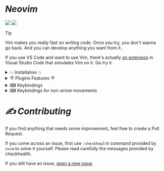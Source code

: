 # *Neovim*
![](https://img.shields.io/github/last-commit/varshan-4068/Neovim-Setup?style=for-the-badge&color=FFB1C8&logoColor=D9E0EE&labelColor=292324)
![](https://img.shields.io/github/repo-size/varshan-4068/Neovim-Setup?color=CAC992&label=SIZE&logo=googledrive&style=for-the-badge&logoColor=D9E0EE&labelColor=292324)

> [!Tip]
>
> Vim makes you really fast on writing code. Once you try, you don't wanna go back. And you can develop anything you want from it..
>
> If you use VS Code and want to use Vim, there's actually [an extension](https://marketplace.visualstudio.com/items?itemName=vscodevim.vim) in Visual Studio Code that simulates Vim on it. Go try it.

<details>

<summary> 💥 Installation 💥</summary>

- To setup neovim with my files type the commands given below in your wsl or linux system : 


      git clone https://github.com/varshan-4068/Neovim-Setup.git 

      cd Neovim-Setup/ 

      cp -r nvim/ ~/.config/
    
      cd ~ 
    
      nvim 

- That's it the neovim is setup perfectly with the needed plugins installed and if u wanna modify the setup as u wanted with my file feel free to do it..

</details>

<details>
    
 <summary> 🪧 Plugins Features 🪧 </summary>

- Plugin management with [Lazy.nvim](https://github.com/folke/lazy.nvim). 
- Code, snippet, auto-completion via [nvim-cmp](https://github.com/hrsh7th/nvim-cmp).
- Language server protocol (LSP) support with [nvim-lspconfig](https://github.com/neovim/nvim-lspconfig).
- An Awesome statusline written in lua [lualine](https://github.com/nvim-lualine/lualine.nvim).
- Code highlighting via [nvim-treesitter](https://github.com/nvim-treesitter/nvim-treesitter).
- A Beautiful Dashboard with [alpha.nvim](https://github.com/goolord/alpha-nvim) 
- Auto-completion of pairs like () using [nvim-autopairs](https://github.com/windwp/nvim-autopairs)
- Beautiful Transparent Catppuccin Color scheme [Catppuccin](https://github.com/catppuccin/nvim)
- Rendering the hexadecimal color codes can be done with [nvim-colorizer](https://github.com/norcalli/nvim-colorizer.lua)
- Auto Saving the session can be done with [auto-save.nvim](https://github.com/Pocco81/auto-save.nvim)
- To view which function or a set of code uses pairs like (),{} we can use [nvim-biscuits](https://github.com/code-biscuits/nvim-biscuits)
- To open the url's present in a file can be opened with [urlview.nvim](https://github.com/axieax/urlview.nvim)
- Terminal integration like vscode in nvim [toggleterm.nvim](https://github.com/akinsho/toggleterm.nvim)
- To render markdown files we can use [render-markdown.nvim](https://github.com/MeanderingProgrammer/render-markdown.nvim) 
- Plugin used for practicing typing is [typr](https://github.com/nvzone/typr)
- Commenting lines can be done with [Comment.nvim](https://github.com/numToStr/Comment.nvim)
- Formatters for nvim via [conform.nvim](https://github.com/stevearc/conform.nvim)
- Indenting a blankline can be done with [indent-blankline.nvim](https://github.com/lukas-reineke/indent-blankline.nvim)
- Linting in nvim via [nvim-lint](https://github.com/mfussenegger/nvim-lint)
- Mason is used for installing the formatters, linters, nvim [mason.nvim](https://github.com/williamboman/mason.nvim)
- Mason can be configured to install our needed lsp,formatters,etc using [mason-tool-installer](https://github.com/WhoIsSethDaniel/mason-tool-installer.nvim)
- File explorer in tree format via [neo-tree](https://github.com/nvim-neo-tree/neo-tree.nvim)
- File navigation with [telescope](https://github.com/nvim-telescope/telescope.nvim)
- Tmux inside your nvim using [vim-tmux-navigator](https://github.com/christoomey/vim-tmux-navigator)

</details>

<details>
    
 <summary>  ⌨ Keybindings </summary>
 
- Below Listed were the Keybindings setup manually in my configurations.. checkout the nvim/core/keymaps.lua,etc...

  | Shortcut                       | Mode          | Purpose                            |
  |--------------------------------|---------------|------------------------------------|
  | <kbd>CTRL</kbd> + <kbd>B</kkd> | NORMAL        | Neo-tree Toggle                    |
  | <kbd>CTRL</kbd> + <kbd>FF</kbd> | NORMAL       | Telescope                          |
  | <kbd>CTRL</kbd> + <kbd>FB</kbd> | NORMAL       | Buffer selection using Telescope   |
  | <kbd>CTRL</kbd> + <kbd>FG</kbd> | NORMAL       | Search files with words inside the file using Telescope |
  | <kbd>CTRL</kbd> + <kbd>FH</kbd> | NORMAL       | Telescope Help                     |
  | <kbd>CTRL</kbd> + <kbd>A</kbd> | NORMAL        | Code actions                       |     
  | <kbd>CTRL</kbd> + <kbd>T</kbd> | NORMAL        | Terminal                           | 
  | <kbd>CTRL</kbd> + <kbd>P</kbd> | NORMAL        | Delete a Buffer                    |
  | <kbd>CTRL</kbd> + <kbd>R</kbd> | NORMAL        | Macro recording                    |  
  | <kbd>Space</kbd> + <kbd>F</kbd>| NORMAL        | Formatting                         | 
  | <kbd>Space</kbd> + <kbd>L</kbd>| NORMAL        | Linting                            | 
  | <kbd>Space</kbd> + <kbd>T</kbd>| NORMAL        | Typr Plugin                        | 
  | <kbd>Space</kbd> + <kbd>TS</kbd>| NORMAL        | TyprStats                         | 
  | <kbd>Space</kbd> + <kbd>U</kbd>| NORMAL        | Open and View the Url's present in a buffer or Files | 
  | <kbd>CTRL</kbd> + <kbd>/</kbd> | NORMAL        | Commenting a line                  | 
  | <kbd>Space</kbd> + <kbd>A</kbd>| NORMAL        | Toggle Autosaving File on or off   | 
  | <kbd>TAB</kbd>                 | NORMAL        | Switch Betweeen Opened Buffer Files Present in Bufferline|
  | <kbd>CTRL</kbd> + <kbd>X</kbd> | NORMAL        | Switch To the previous Buffer File present in Bufferline|
  | <kbd>dst</kbd>                 | NORMAL        | Removes html tags                  | 
  | <kbd>ysiw)</kbd>               | NORMAL        | surround word with ()              |  
  | <kbd>cs'"</kbd>                | NORMAL        | change quoates ' to "              | 
  | <kbd>dsf</kbd>                 | NORMAL        | delete function call               |
  | <kbd>SHIFT</kbd> + <kbd>></kbd>| NORMAL        | Shift Indent of line to right side | 
  | <kbd>SHIFT</kbd> + <kbd><</kbd>| NORMAL        | Shift Indent of line to left side  |
  | <kbd>TAB</kbd>                 | VISUAL        | Shift Indent of line to right side | 
  | <kbd>P</kbd>                   | VISUAL        | Keep last yanked or copied when pasting | 
  | <kbd>Space</kbd> + <kbd>B</kbd> | NORMAL        | Enable the nvim-biscuits to view which block of code uses () or {}|
  | <kbd>Space</kbd> + <kbd>RD</kbd>| NORMAL        | Disable Rendering Markdown Files       | 
  | <kbd>Space</kbd> + <kbd>RE</kbd>| NORMAL        | Enable Rendering Markdown Files       | 
  | <kbd>Space</kbd> + <kbd>RT</kbd>| NORMAL        | Toggle Rendering Markdown Files       | 
  | <kbd>Space</kbd> + <kbd>RL</kbd>| NORMAL        | Open Log Files of a Rendered Markdown Files       | 


</details>

<details>
    
<summary>  ⌨ Keybindings for non-arrow movements </summary>

- Below are the Keybindings to be used instead of the arrow keys , actually it was a good habit to develop and would also increase your speed..

  | Shortcut                       | Mode          | Purpose       |
  |--------------------------------|---------------|---------------|
  | <kbd>CTRL</kbd> + <kbd>H</kbd> | INSERT        | move left     | 
  | <kbd>CTRL</kbd> + <kbd>J</kbd> | INSERT        | move down     | 
  | <kbd>CTRL</kbd> + <kbd>K</kbd> | INSERT        | move up       | 
  | <kbd>CTRL</kbd> + <kbd>L</kbd> | INSERT        | move right    | 
  | <kbd>J</kbd>                   | NORMAL        | move down     | 
  | <kbd>K</kbd>                   | NORMAL        | move up       | 
  | <kbd>H</kbd>                   | NORMAL        | move left     | 
  | <kbd>L</kbd>                   | NORMAL        | move right    | 

</details> 

# *✍️ Contributing*

If you find anything that needs some improvement, feel free to create a Pull Request.

If you come across an issue, first use `:checkhealth` command provided by `nvim` to solve it yourself.
Please read carefully the messages provided by checkhealth.

If you still have an issue, [open a new issue](https://github.com/varshan-4068/Neovim-Setup/issues).
